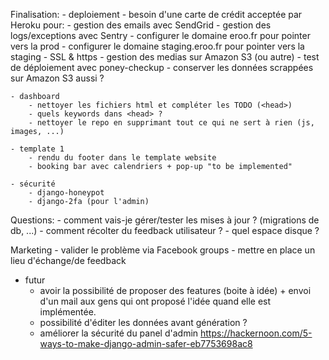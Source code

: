 Finalisation:
    - deploiement
        - besoin d'une carte de crédit acceptée par Heroku pour:
            - gestion des emails avec SendGrid
            - gestion des logs/exceptions avec Sentry
            - configurer le domaine eroo.fr pour pointer vers la prod
            - configurer le domaine staging.eroo.fr pour pointer vers la staging
            - SSL & https
        - gestion des medias sur Amazon S3 (ou autre)
        - test de déploiement avec poney-checkup
        - conserver les données scrappées sur Amazon S3 aussi ?

    - dashboard
        - nettoyer les fichiers html et compléter les TODO (<head>)
        - quels keywords dans <head> ?
        - nettoyer le repo en supprimant tout ce qui ne sert à rien (js, images, ...)

    - template 1
        - rendu du footer dans le template website
        - booking bar avec calendriers + pop-up "to be implemented"

    - sécurité
        - django-honeypot
        - django-2fa (pour l'admin)


Questions:
    - comment vais-je gérer/tester les mises à jour ? (migrations de db, ...)
    - comment récolter du feedback utilisateur ?
    - quel espace disque ?

Marketing
    - valider le problème via Facebook groups
    - mettre en place un lieu d'échange/de feedback





- futur
    - avoir la possibilité de proposer des features (boite à idée) + envoi d'un mail aux gens qui ont proposé l'idée quand elle est implémentée.
    - possibilité d'éditer les données avant génération ?
    - améliorer la sécurité du panel d'admin
        https://hackernoon.com/5-ways-to-make-django-admin-safer-eb7753698ac8
